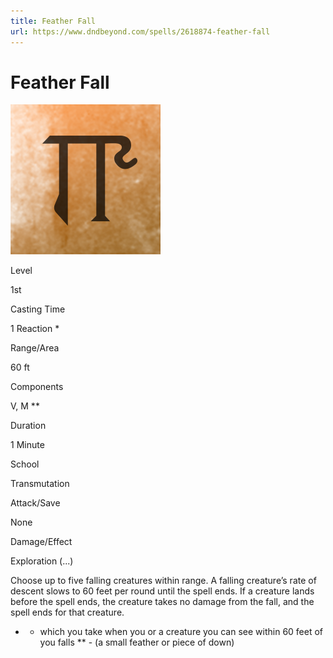 ```yaml
---
title: Feather Fall
url: https://www.dndbeyond.com/spells/2618874-feather-fall
---
```


# Feather Fall

![Feather Fall](feather-fall.png)

Level

1st

Casting Time

1 Reaction *

Range/Area

60 ft

Components

V, M **

Duration

1 Minute

School

Transmutation

Attack/Save

None

Damage/Effect

Exploration (...)

Choose up to five falling creatures within range. A falling creature’s rate of descent slows to 60 feet per round until the spell ends. If a creature lands before the spell ends, the creature takes no damage from the fall, and the spell ends for that creature.

* - which you take when you or a creature you can see within 60 feet of you falls ** - (a small feather or piece of down)
